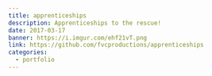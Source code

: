 ```yaml
---
title: apprenticeships
description: Apprenticeships to the rescue!
date: 2017-03-17
banner: https://i.imgur.com/ehf21vT.png
link: https://github.com/fvcproductions/apprenticeships
categories:
  - portfolio
---
```

